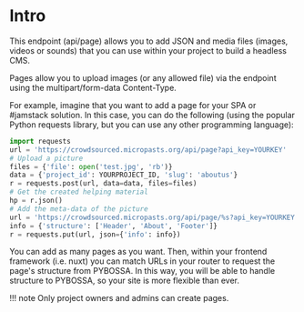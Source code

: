 # Intro
This endpoint (api/page) allows you to add JSON and media files (images, videos or sounds) that you can use within your project to build a headless CMS.

Pages allow you to upload images (or any allowed file) via the endpoint using the multipart/form-data Content-Type.

For example, imagine that you want to add a page for your SPA or #jamstack
solution. In this case, you can do
the following (using the popular Python requests library, but you can
use any other programming language):

``` python
import requests
url = 'https://crowdsourced.micropasts.org/api/page?api_key=YOURKEY'
# Upload a picture
files = {'file': open('test.jpg', 'rb')}
data = {'project_id': YOURPROJECT_ID, 'slug': 'aboutus'}
r = requests.post(url, data=data, files=files)
# Get the created helping material
hp = r.json()
# Add the meta-data of the picture
url = 'https://crowdsourced.micropasts.org/api/page/%s?api_key=YOURKEY' % hp['id']
info = {'structure': ['Header', 'About', 'Footer']}
r = requests.put(url, json={'info': info})
```

You can add as many pages as you want. Then, within your frontend framework
(i.e. nuxt) you can match URLs in your router to request the page's structure
from PYBOSSA. In this way, you will be able to handle structure to PYBOSSA, so
your site is more flexible than ever.

!!! note
     Only project owners and admins can create pages.

